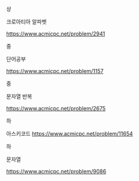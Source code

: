 상

크로아티아 알파벳

https://www.acmicpc.net/problem/2941

중

단어공부

https://www.acmicpc.net/problem/1157

중

문자열 반복

https://www.acmicpc.net/problem/2675

하

아스키코드
https://www.acmicpc.net/problem/11654

하

문자열

https://www.acmicpc.net/problem/9086
